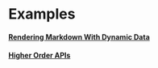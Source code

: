 # Examples

#### [Rendering Markdown With Dynamic Data](examples/markdown.md)
#### [Higher Order APIs](examples/higher_order.md)
